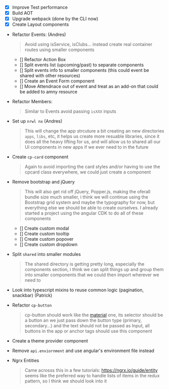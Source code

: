 * [x] Improve Test performance
* [x] Build AOT
* [x] Upgrade webpack (done by the CLI now)
* [x] Create Layout components

- Refactor Events: (Andres)

  > Avoid using isService, isClubs... instead create real container routes using smaller components

  * [] Refactor Action Box
  * [] Split events list (upcoming/past) to separate components
  * [] Split events info to smaller components (this could event be shared with other resources)
  * [] Create an Event Form component
  * [] Move Attendnace out of event and treat as an add-on that could be added to amny resource

- Refactor Members:

  > Similar to Events avoid passing `isXXX` inputs

- Set up `nrwl nx` (Andres)

  > This will change the app strcuture a bit creating an new directories `apps`, `libs`, etc, it helps us create more resuable libraries, since it does all the heavy lifting for us, and will allow us to shared all our UI components in new apps if we ever need to in the future

- Create `cp-card` component

  > Again to avoid importing the card styles and/or having to use the cpcard class everywhere, we could just create a component

- Remove bootstrap and jQuery

  > This will also get rid off jQuery, Popper.js, making the oferall bundle size much smaller, i think we will continue using the Bootstrap grid system and maybe the typography for now, but everything else we should be able to create ourselves. I already started a project using the angular CDK to do all of these components

  * [] Create custom modal
  * [] Create custom tooltip
  * [] Create custom popover
  * [] Create custom dropdown

- Split `shared` into smaller modules

  > The shared directory is getting pretty long, especially the components section, i think we can split things up and group them into smaller components that we could then import wherever we need to

- Look into typescript mixins to reuse common logic (pagination, snackbar) (Patrick)

- Refactor `cp-button`

  > cp-button should work like the [material](https://github.com/angular/material2/blob/master/src/lib/button/button.ts) one, its selector should be a button an we just pass down the button type (primary, secondary...) and the text should not be passed as Input, all buttons in the app or anchor tags should use this component

- Create a theme provider component

- Remove `api.enviornment` and use angular's environment file instead

- Ngrx Entities

  > Came acrosss this in a few tutorials: https://ngrx.io/guide/entity seems like the preferred way to handle lists of items in the redux pattern, so I think we should look into it
